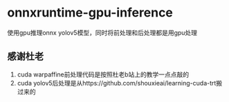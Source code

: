 # onnxruntime-gpu-inference
使用gpu推理onnx yolov5模型，同时将前处理和后处理都是用gpu处理

## 感谢杜老
1. cuda warpaffine前处理代码是按照杜老b站上的教学一点点敲的
2. cuda yolov5后处理是从https://github.com/shouxieai/learning-cuda-trt搬过来的

